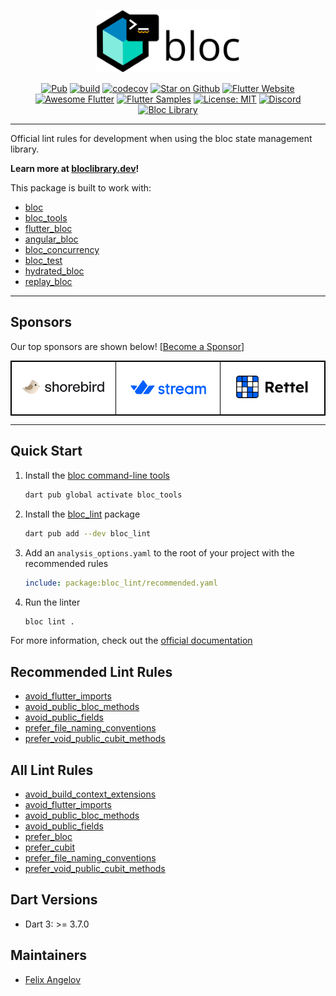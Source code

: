 <p align="center">
<img src="https://raw.githubusercontent.com/felangel/bloc/master/assets/logos/bloc_lint.png" height="100" alt="Bloc" />
</p>

<p align="center">
<a href="https://pub.dev/packages/bloc_lint"><img src="https://img.shields.io/pub/v/bloc_lint.svg" alt="Pub"></a>
<a href="https://github.com/felangel/bloc/actions"><img src="https://github.com/felangel/bloc/actions/workflows/main.yaml/badge.svg" alt="build"></a>
<a href="https://codecov.io/gh/felangel/bloc"><img src="https://codecov.io/gh/felangel/Bloc/branch/master/graph/badge.svg" alt="codecov"></a>
<a href="https://github.com/felangel/bloc"><img src="https://img.shields.io/github/stars/felangel/bloc.svg?style=flat&logo=github&colorB=deeppink&label=stars" alt="Star on Github"></a>
<a href="https://flutter.dev/docs/development/data-and-backend/state-mgmt/options#bloc--rx"><img src="https://img.shields.io/badge/flutter-website-deepskyblue.svg" alt="Flutter Website"></a>
<a href="https://github.com/Solido/awesome-flutter#standard"><img src="https://img.shields.io/badge/awesome-flutter-blue.svg?longCache=true" alt="Awesome Flutter"></a>
<a href="https://fluttersamples.com"><img src="https://img.shields.io/badge/flutter-samples-teal.svg?longCache=true" alt="Flutter Samples"></a>
<a href="https://opensource.org/licenses/MIT"><img src="https://img.shields.io/badge/license-MIT-purple.svg" alt="License: MIT"></a>
<a href="https://discord.gg/bloc"><img src="https://img.shields.io/discord/649708778631200778.svg?logo=discord&color=blue" alt="Discord"></a>
<a href="https://github.com/felangel/bloc"><img src="https://tinyurl.com/bloc-library" alt="Bloc Library"></a>
</p>

---

Official lint rules for development when using the bloc state management library.

**Learn more at [bloclibrary.dev](https://bloclibrary.dev)!**

This package is built to work with:

- [bloc](https://pub.dev/packages/bloc)
- [bloc_tools](https://pub.dev/packages/bloc_tools)
- [flutter_bloc](https://pub.dev/packages/flutter_bloc)
- [angular_bloc](https://pub.dev/packages/angular_bloc)
- [bloc_concurrency](https://pub.dev/packages/bloc_concurrency)
- [bloc_test](https://pub.dev/packages/bloc_test)
- [hydrated_bloc](https://pub.dev/packages/hydrated_bloc)
- [replay_bloc](https://pub.dev/packages/replay_bloc)

---

## Sponsors

Our top sponsors are shown below! [[Become a Sponsor](https://github.com/sponsors/felangel)]

<table style="background-color: white; border: 1px solid black">
    <tbody>
        <tr>
            <td align="center" style="border: 1px solid black">
                <a href="https://shorebird.dev"><img src="https://raw.githubusercontent.com/felangel/bloc/master/assets/sponsors/shorebird.png" width="225"/></a>
            </td>            
            <td align="center" style="border: 1px solid black">
                <a href="https://getstream.io/chat/flutter/tutorial/?utm_source=Github&utm_medium=Github_Repo_Content_Ad&utm_content=Developer&utm_campaign=Github_Jan2022_FlutterChat&utm_term=bloc"><img src="https://raw.githubusercontent.com/felangel/bloc/master/assets/sponsors/stream.png" width="225"/></a>
            </td>
            <td align="center" style="border: 1px solid black">
                <a href="https://rettelgame.com/"><img src="https://raw.githubusercontent.com/felangel/bloc/master/assets/sponsors/rettel.png" width="225"/></a>
            </td>
        </tr>
    </tbody>
</table>

---

## Quick Start

1. Install the [bloc command-line tools](https://pub.dev/packages/bloc_tools)

   ```sh
   dart pub global activate bloc_tools
   ```

2. Install the [bloc_lint](https://pub.dev/packages/bloc_lint) package

   ```sh
   dart pub add --dev bloc_lint
   ```

3. Add an `analysis_options.yaml` to the root of your project with the
   recommended rules

   ```yaml
   include: package:bloc_lint/recommended.yaml
   ```

4. Run the linter

   ```sh
   bloc lint .
   ```

For more information, check out the [official documentation](https://bloclibrary.dev/lint)

## Recommended Lint Rules

- [avoid_flutter_imports](https://bloclibrary.dev/lint-rules/avoid_flutter_imports)
- [avoid_public_bloc_methods](https://bloclibrary.dev/lint-rules/avoid_public_bloc_methods)
- [avoid_public_fields](https://bloclibrary.dev/lint-rules/avoid_public_fields)
- [prefer_file_naming_conventions](https://bloclibrary.dev/lint-rules/prefer_file_naming_conventions)
- [prefer_void_public_cubit_methods](https://bloclibrary.dev/lint-rules/prefer_void_public_cubit_methods)

## All Lint Rules

- [avoid_build_context_extensions](https://bloclibrary.dev/lint-rules/avoid_build_context_extensions)
- [avoid_flutter_imports](https://bloclibrary.dev/lint-rules/avoid_flutter_imports)
- [avoid_public_bloc_methods](https://bloclibrary.dev/lint-rules/avoid_public_bloc_methods)
- [avoid_public_fields](https://bloclibrary.dev/lint-rules/avoid_public_fields)
- [prefer_bloc](https://bloclibrary.dev/lint-rules/prefer_bloc)
- [prefer_cubit](https://bloclibrary.dev/lint-rules/prefer_cubit)
- [prefer_file_naming_conventions](https://bloclibrary.dev/lint-rules/prefer_file_naming_conventions)
- [prefer_void_public_cubit_methods](https://bloclibrary.dev/lint-rules/prefer_void_public_cubit_methods)

## Dart Versions

- Dart 3: >= 3.7.0

## Maintainers

- [Felix Angelov](https://github.com/felangel)
